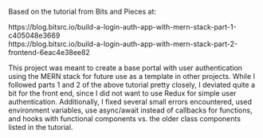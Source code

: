 <p>Based on the tutorial from Bits and Pieces at:</p>
<div>https://blog.bitsrc.io/build-a-login-auth-app-with-mern-stack-part-1-c405048e3669</div>
<div>https://blog.bitsrc.io/build-a-login-auth-app-with-mern-stack-part-2-frontend-6eac4e38ee82</div>
<p />
<p>This project was meant to create a base portal with user authentication using the MERN stack for future use as a template in other projects. While I followed parts 1 and 2 of the above tutorial pretty closely, I deviated quite a bit for the front end, since I did not want to use Redux for simple user authentication. Additionally, I fixed several small errors encountered, used environment variables, use async/await instead of callbacks for functions, and hooks with functional components vs. the older class components listed in the tutorial.</p>
